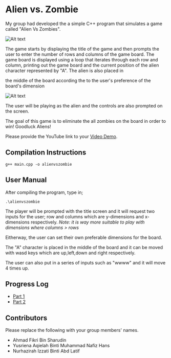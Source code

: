 # Alien vs. Zombie

My group had developed the a simple C++ program that simulates a game called "Alien Vs Zombies".

![Alt text](https://imgtr.ee/images/2023/01/28/G57Ur.jpg "Title Screen")

The game starts by displaying the title of the game and then prompts the user to enter the number of rows and columns of the game board. The game board is displayed using a 
loop that iterates through each row and column, printing out the game board and the current position of the alien character represented by "A". The alien is also placed in 

the middle of the board according the to the user's preference of the board's dimension

![Alt text](https://imgtr.ee/images/2023/01/28/G5GTn.jpg "Prompting User for Dimensions")

The user will be playing as the alien and the controls are also prompted on the screen.

The goal of this game is to eliminate the all zombies on the board in order to win! Goodluck Aliens!

Please provide the YouTube link to your [Video Demo](https://youtube.com).

## Compilation Instructions

```
g++ main.cpp -o alienvszombie
```

## User Manual

After compiling the program, type in;

```
.\alienvszombie
```

The player will be prompted with the title screen and it will request two inputs for the user; row and columns which are y-dimensions and x-dimensions respectively.
*Note: it is way more suitable to play with dimensions where columns > rows* 

Eitherway, the user can set their own preferable dimensions for the board.

The "A" character is placed in the middle of the board and it can be moved with wasd keys which are up,left,down and right respectively.

The user can also put in a series of inputs such as "wwww" and it will move 4 times up.


## Progress Log

- [Part 1](PART1.md)
- [Part 2](PART2.md)

## Contributors

Please replace the following with your group members' names. 

- Ahmad Fikri Bin Sharudin
- Yusriena Aqielah Binti Muhammad Nafiz Hans
- Nurhazirah Izzati Binti Abd Latif



